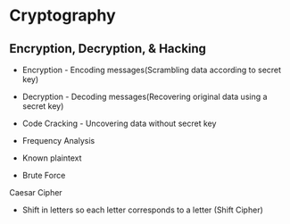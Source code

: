 # Cryptography
## Encryption, Decryption, & Hacking
- Encryption - Encoding messages(Scrambling data according to secret key)
- Decryption - Decoding messages(Recovering original data using a secret key)
- Code Cracking - Uncovering data without secret key

- Frequency Analysis
- Known plaintext
- Brute Force

Caesar Cipher
- Shift in letters so each letter corresponds to a letter (Shift Cipher)

